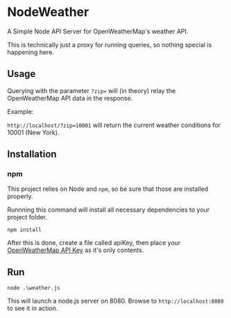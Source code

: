 # NodeWeather

A Simple Node API Server for OpenWeatherMap's weather API.

This is technically just a proxy for running queries, so nothing special is happening here.

## Usage

Querying with the parameter `?zip=` will (in theory) relay the OpenWeatherMap API data in the response.

Example:

`http://localhost/?zip=10001` will return the current weather conditions for 10001 (New York).

## Installation

### npm

This project relies on Node and `npm`, so be sure that those are installed properly.

Runnning this command will install all necessary dependencies to your project folder.
```
npm install
```

After this is done, create a file called apiKey, then place your [OpenWeatherMap API Key](https://home.openweathermap.org/api_keys) as it's only contents.

## Run

```
node .\weather.js
```

This will launch a node.js server on 8080. Browse to `http://localhost:8080` to see it in action.
